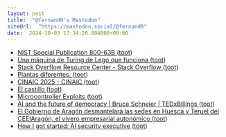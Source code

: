 ```yaml
---
layout: post
title:  "@fernand0's Mastodon"
siteUrl:  "https://mastodon.social/@fernand0"
date:  2024-10-03 17:34:20.804000+00:00
---
```

*  [NIST Special Publication 800-63B ](https://pages.nist.gov/800-63-4/sp800-63b.htm) ([toot](https://mastodon.social/@fernand0/113244691549548907))
*  [Una máquina de Turing de Lego que funciona ](https://www.microsiervos.com/archivo/juegos-y-diversion/maquina-de-turing-lego.htm) ([toot](https://mastodon.social/@fernand0/113244394554184012))
*  [Stack Overflow Resource Center - Stack Overflow ](https://stackoverflow.co/teams/resources/prevent-reduce-tech-debt-gen-ai-code-gen-clean-quality-code?mkt_tok=NzE5LUVNSC01NjYAAAGVxAEVSjP6N8ug5VOj0bfkkY-0WrKrkvz4VALgnDIAx0Y3Y8IByFzneDkjwLwOXyyQwx8DLhvtUEQFd9V1-rlgBmj4V) ([toot](https://mastodon.social/@fernand0/113244273591701487))
*  [Plantas diferentes. ](https://avecesunafoto.wordpress.com/2024/10/03/plantas-diferentes) ([toot](https://mastodon.social/@fernand0/113244215024994182))
*  [CINAIC 2025 - CINAIC ](http://cinaic.net/cinaic-2025) ([toot](https://mastodon.social/@fernand0/113243882855597269))
*  [El castillo ](https://www.flickr.com/photos/fernand0/54029231596) ([toot](https://mastodon.social/@fernand0/113243882340447371))
*  [Microcontroller Exploits ](https://www.oreilly.com/library/view/microcontroller-exploits/9781098182243) ([toot](https://mastodon.social/@fernand0/113243331963560807))
*  [AI and the future of democracy \| Bruce Schneier \| TEDxBillings ](https://www.youtube.com/watch?v=uqC4nb7fLp) ([toot](https://mastodon.social/@fernand0/113242987049987838))
*  [El Gobierno de Aragón desmantelará las sedes en Huesca y Teruel del CEEIAragón, el vivero empresarial autonómico ](https://www.eldiario.es/aragon/politica/gobierno-aragon-desmantelara-sedes-huesca-teruel-ceeiaragon-vivero-empresarial-autonomico_1_11675634.htm) ([toot](https://mastodon.social/@fernand0/113242848110730483))
*  [How I got started: AI security executive ](https://securityintelligence.com/articles/how-i-got-started-ai-security-executive) ([toot](https://mastodon.social/@fernand0/113242539808438096))
